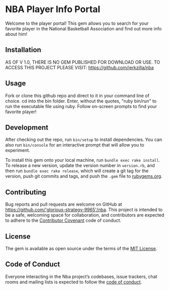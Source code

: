 # NBA Player Info Portal



Welcome to the player portal! This gem allows you to search for your favorite player in the National Basketball Association and find out more info about him!

## Installation

AS OF V 1.0, THERE IS NO GEM PUBLISHED FOR DOWNLOAD OR USE. TO ACCESS THIS PROJECT PLEASE VISIT:
https://github.com/jerkzilla/nba


## Usage

Fork or clone this github repo and direct to it in your command line of choice. cd into the bin folder. Enter, without the quotes, "ruby bin/run" to run the executable file using ruby. Follow on-screen prompts to find your favorite player!
## Development

After checking out the repo, run `bin/setup` to install dependencies. You can also run `bin/console` for an interactive prompt that will allow you to experiment.

To install this gem onto your local machine, run `bundle exec rake install`. To release a new version, update the version number in `version.rb`, and then run `bundle exec rake release`, which will create a git tag for the version, push git commits and tags, and push the `.gem` file to [rubygems.org](https://rubygems.org).

## Contributing

Bug reports and pull requests are welcome on GitHub at https://github.com/'glorious-strategy-9965'/nba. This project is intended to be a safe, welcoming space for collaboration, and contributors are expected to adhere to the [Contributor Covenant](http://contributor-covenant.org) code of conduct.

## License

The gem is available as open source under the terms of the [MIT License](https://opensource.org/licenses/MIT).

## Code of Conduct

Everyone interacting in the Nba project’s codebases, issue trackers, chat rooms and mailing lists is expected to follow the [code of conduct](https://github.com/'glorious-strategy-9965'/nba/blob/master/CODE_OF_CONDUCT.md).
